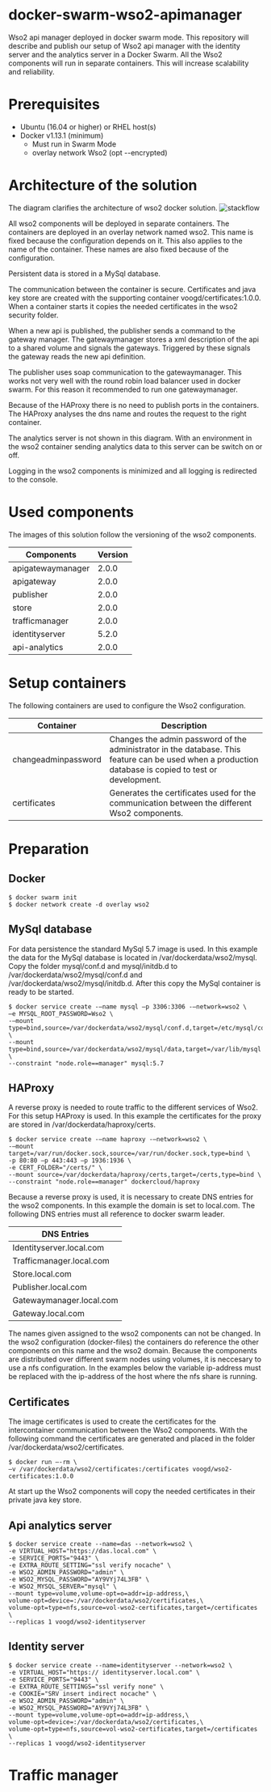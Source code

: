 # docker-swarm-wso2-apimanager
Wso2 api manager deployed in docker swarm mode.
This repository will describe and publish our setup of Wso2 api manager with the identity server and the analytics server in a Docker Swarm. All the Wso2 components will run in separate containers. This will increase scalability and reliability.

# Prerequisites
-	Ubuntu (16.04 or higher) or RHEL host(s)
-	Docker v1.13.1 (minimum)
    - Must run in Swarm Mode
    - overlay network Wso2 (opt --encrypted)

# Architecture of the solution
The diagram clarifies the architecture of wso2 docker solution.
![stackflow](https://github.com/sjaakspiegels/docker-swarm-wso2-apimanager/blob/master/wso2dockerarchitecture.png)

All wso2 components will be deployed in separate containers. The containers are deployed in an overlay network named wso2. This name is fixed because the configuration depends on it. This also applies to the name of the container. These names are also fixed because of the configuration.

Persistent data is stored in a MySql database. 

The communication between the container is secure. Certificates and java key store are created with the supporting container voogd/certificates:1.0.0. When a container starts it copies the needed certificates in the wso2 security folder.

When a new api is published, the publisher sends a command to the gateway manager. The gatewaymanager stores a xml description of the api to a shared volume and signals the gateways. Triggered by these signals the gateway reads the new api definition.

The publisher uses soap communication to the gatewaymanager. This works not very well with the round robin load balancer used in docker swarm. For this reason it recommended to run one gatewaymanager.

Because of the HAProxy there is no need to publish ports in the containers. The HAProxy analyses the dns name and routes the request to the right container.

The analytics server is not shown in this diagram. With an environment in the wso2 container sending analytics data to this server can be switch on or off.

Logging in the wso2 components is minimized and all logging is redirected to the console.

# Used components
The images of this solution follow the versioning of the wso2 components.

| Components | Version |
| ---------- | ------- |
| apigatewaymanager | 2.0.0 |
| apigateway | 2.0.0 |
| publisher	| 2.0.0 |
| store	| 2.0.0 |
| trafficmanager | 2.0.0 |
| identityserver | 5.2.0 |
| api-analytics	| 2.0.0 |

# Setup containers
The following containers are used to configure the Wso2 configuration.

| Container	| Description |
| --------- | ----------- |
| changeadminpassword	| Changes the admin password of the administrator in the database. This feature can be used when a production database is copied to test or development. |
| certificates | Generates the certificates used for the communication between the different Wso2 components. |

# Preparation
## Docker
```
$ docker swarm init
$ docker network create -d overlay wso2
```

## MySql database
For data persistence the standard MySql 5.7 image is used.
In this example the data for the MySql database is located in /var/dockerdata/wso2/mysql. Copy the folder mysql/conf.d and mysql/initdb.d to /var/dockerdata/wso2/mysql/conf.d and /var/dockerdata/wso2/mysql/initdb.d. After this copy the MySql container is ready to be started.
```
$ docker service create -–name mysql –p 3306:3306 -–network=wso2 \
–e MYSQL_ROOT_PASSWORD=Wso2 \
-–mount type=bind,source=/var/dockerdata/wso2/mysql/conf.d,target=/etc/mysql/conf.d \
--mount type=bind,source=/var/dockerdata/wso2/mysql/data,target=/var/lib/mysql \
--constraint "node.role==manager" mysql:5.7
```

## HAProxy
A reverse proxy is needed to route traffic to the different services of Wso2. For this setup HAProxy is used. In this example the certificates for the proxy are stored in /var/dockerdata/haproxy/certs.
```
$ docker service create -–name haproxy -–network=wso2 \
-–mount target=/var/run/docker.sock,source=/var/run/docker.sock,type=bind \
-p 80:80 –p 443:443 –p 1936:1936 \
-e CERT_FOLDER="/certs/" \
--mount source=/var/dockerdata/haproxy/certs,target=/certs,type=bind \
--constraint "node.role==manager" dockercloud/haproxy 
```

Because a reverse proxy is used, it is necessary to create DNS entries for the wso2 components. In this example the domain is set to local.com. The following DNS entries must all reference to docker swarm leader.

| DNS Entries |
| ----------- |
| Identityserver.local.com |
| Trafficmanager.local.com |
| Store.local.com |
| Publisher.local.com |
| Gatewaymanager.local.com |
| Gateway.local.com |

The names given assigned to the wso2 components can not be changed. In the wso2 configuration (docker-files) the containers do reference the other components on this name and the wso2 domain. Because the components are distributed over different swarm nodes using volumes, it is neccesary to use a nfs configuration. In the examples below the variable ip-address must be replaced with the ip-address of the host where the nfs share is running.

## Certificates
The image certificates is used to create the certificates for the intercontainer communication between the Wso2 components. With the following command the certificates are generated and placed in the folder /var/dockerdata/wso2/certificates.
```
$ docker run –-rm \
–v /var/dockerdata/wso2/certificates:/certificates voogd/wso2-certificates:1.0.0 
```

At start up the Wso2 components will copy the needed certificates in their private java key store.

## Api analytics server
```
$ docker service create --name=das --network=wso2 \
-e VIRTUAL_HOST="https://das.local.com" \
-e SERVICE_PORTS="9443" \
-e EXTRA_ROUTE_SETTING="ssl verify nocache" \
-e WSO2_ADMIN_PASSWORD="admin" \
-e WSO2_MYSQL_PASSWORD="AY9VYj74L3FB" \
-e WSO2_MYSQL_SERVER="mysql" \
--mount type=volume,volume-opt=o=addr=ip-address,\
volume-opt=device=:/var/dockerdata/wso2/certificates,\
volume-opt=type=nfs,source=vol-wso2-certificates,target=/certificates \
--replicas 1 voogd/wso2-identityserver
```

## Identity server
```
$ docker service create --name=identityserver --network=wso2 \
-e VIRTUAL_HOST="https:// identityserver.local.com" \
-e SERVICE_PORTS="9443" \
-e EXTRA_ROUTE_SETTINGS="ssl verify none" \
-e COOKIE="SRV insert indirect nocache" \
-e WSO2_ADMIN_PASSWORD="admin" \
-e WSO2_MYSQL_PASSWORD="AY9VYj74L3FB" \
--mount type=volume,volume-opt=o=addr=ip-address,\
volume-opt=device=:/var/dockerdata/wso2/certificates,\
volume-opt=type=nfs,source=vol-wso2-certificates,target=/certificates \
--replicas 1 voogd/wso2-identityserver
```

# Traffic manager
